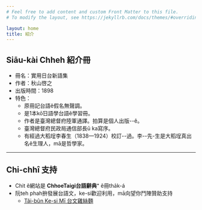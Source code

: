 ```yaml
---
# Feel free to add content and custom Front Matter to this file.
# To modify the layout, see https://jekyllrb.com/docs/themes/#overriding-theme-defaults

layout: home
title: 紹介
---
```


## Siāu-kài Chheh 紹介冊

- 冊名：實用日台新語集
- 作者：秋山啓之
- 出版時間：1898
- 特色：
  - 原冊記台語ê假名無聲調。
  - 是1本kō͘日語學台語ê學習冊。
  - 作者是臺灣總督府陸軍通譯。拍算是個人出版--ê。
  - 臺灣總督府民政局通信部長ū ka寫序。
  - 有經過大稻埕李春生（1838—1924）校訂--過。李--先-生是大稻埕真出名ê生理人，mā是哲學家。

---

## Chi-chhî 支持

- Chit ê網站是 **ChhoeTaigi台語辭典⁺** ê冊tha̍k-á
- 阮teh phah拚發展台語文，ke-si歡迎利用，mā向望你鬥陣贊助支持
  - [Tâi-bûn Ke-si Mī 台文雞絲麵](https://linktr.ee/taibunkesimi)
